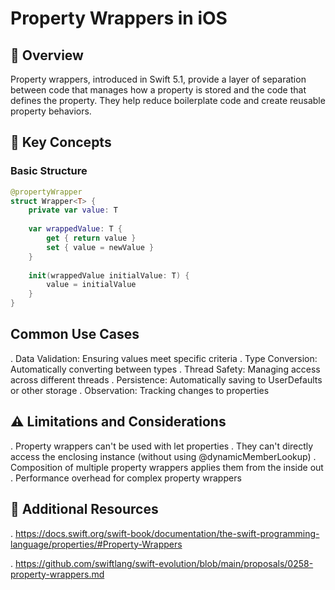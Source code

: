 # Property Wrappers in iOS

## 📱 Overview
Property wrappers, introduced in Swift 5.1, provide a layer of separation between code that manages how a property is stored and the code that defines the property.
They help reduce boilerplate code and create reusable property behaviors.

## 🔑 Key Concepts

### Basic Structure
```swift
@propertyWrapper
struct Wrapper<T> {
    private var value: T
    
    var wrappedValue: T {
        get { return value }
        set { value = newValue }
    }
    
    init(wrappedValue initialValue: T) {
        value = initialValue
    }
}
```
## Common Use Cases
. Data Validation: Ensuring values meet specific criteria
. Type Conversion: Automatically converting between types
. Thread Safety: Managing access across different threads
. Persistence: Automatically saving to UserDefaults or other storage
. Observation: Tracking changes to properties

## ⚠️ Limitations and Considerations
. Property wrappers can't be used with let properties
. They can't directly access the enclosing instance (without using @dynamicMemberLookup)
. Composition of multiple property wrappers applies them from the inside out
. Performance overhead for complex property wrappers

## 🔗 Additional Resources
. https://docs.swift.org/swift-book/documentation/the-swift-programming-language/properties/#Property-Wrappers

. https://github.com/swiftlang/swift-evolution/blob/main/proposals/0258-property-wrappers.md
